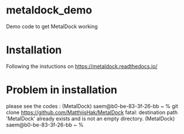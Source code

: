 # metaldock_demo
Demo code to get MetalDock working


# Installation

Following the instuctions on https://metaldock.readthedocs.io/ 

# Problem in installation

please see the codes :
(MetalDock) saem@b0-be-83-3f-26-bb ~ % git clone https://github.com/MatthijsHak/MetalDock
fatal: destination path 'MetalDock' already exists and is not an empty directory.
(MetalDock) saem@b0-be-83-3f-26-bb ~ % 
